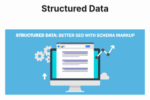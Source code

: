 <div align="center">
  <h1>Structured Data</h1><br/>

  <img src="./img/structured-data-main-image.jpg
  " alt="hero structured data SEO presentation"/>

  <p>
  </p>
</div>